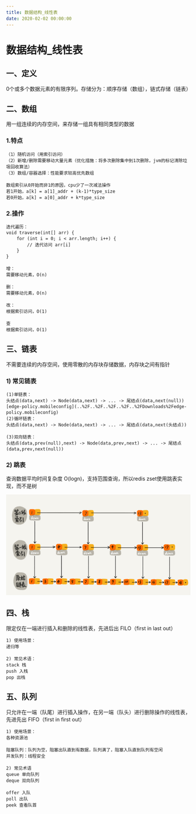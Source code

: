 ```yaml
---
title: 数据结构_线性表
date: 2020-02-02 00:00:00
---
```


# 数据结构_线性表

## 一、定义

0个或多个数据元素的有限序列。存储分为：顺序存储（数组），链式存储（链表）


## 二、数组
用一组连续的内存空间，来存储一组具有相同类型的数据

### 1.特点
```
（1）随机访问（用索引访问）
（2）新增/删除需要移动大量元素（优化措施：将多次删除集中到1次删除，jvm的标记清除垃圾回收算法）
（3）数组/容器选择：性能要求较高优先数组

数组索引从0开始而非1的原因，cpu少了一次减法操作
若1开始，a[k] = a[1]_addr + (k-1)*type_size
若0开始，a[k] = a[0]_addr + k*type_size
```

### 2.操作

```
迭代遍历：
void traverse(int[] arr) {
    for (int i = 0; i < arr.length; i++) {
        // 迭代访问 arr[i]
    }
}

增：
需要移动元素，O(n)

删：
需要移动元素，O(n)

改：
根据索引访问，O(1)

查
根据索引访问，O(1)
```


## 三、链表
不需要连续的内存空间，使用零散的内存块存储数据，内存块之间有指针

### 1) 常见链表

``` 
(1)单链表：
头结点(data,next) -> Node(data,next) -> ... -> 尾结点(data,next(null))
[edge-policy.mobileconfig](..%2F..%2F..%2F..%2F..%2FDownloads%2Fedge-policy.mobileconfig)
(2)循环链表：
头结点(data,next) -> Node(data,next) -> ... -> 尾结点(data,next(头结点))

(3)双向链表：
头结点(data,prev(null),next) -> Node(data,prev,next) -> ... -> 尾结点(data,prev,next(null))
```


### 2) 跳表

查询数据平均时间复杂度 O(logn)，支持范围查询，所以redis zset使用跳表实现，而不是树

![跳表结构](../../../resource/数据结构_线性表_跳表.png)



## 四、栈
限定仅在一端进行插入和删除的线性表，先进后出 FILO（first in last out）

```
1) 使用场景：
递归等

2) 常见术语：
stack 栈
push 入栈
pop 出栈
```



## 五、队列
只允许在一端（队尾）进行插入操作，在另一端（队头）进行删除操作的线性表，先进先出 FIFO（first in first out）

```
1) 使用场景：
各种资源池

阻塞队列：队列为空，阻塞出队直到有数据，队列满了，阻塞入队直到队列有空闲
并发队列：线程安全

2) 常见术语
queue 单向队列
deque 双向队列

offer 入队
poll 出队
peek 查看队首
```